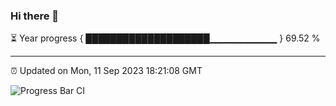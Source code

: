 ### Hi there 👋

⏳ Year progress { ████████████████████▁▁▁▁▁▁▁▁▁▁ } 69.52 %

---

⏰ Updated on Mon, 11 Sep 2023 18:21:08 GMT

![Progress Bar CI](https://github.com/ZhaoGui/ZhaoGui/workflows/Progress%20Bar%20CI/badge.svg)
